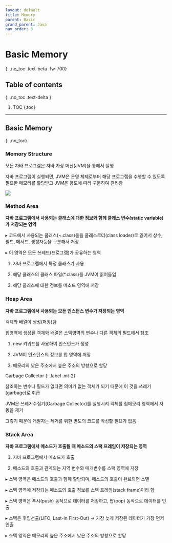 ```yaml
---
layout: default
title: Memory
parent: Basic
grand_parent: Java
nav_order: 3
---
```


# Basic Memory
{: .no_toc .text-beta .fw-700}

## Table of contents
{: .no_toc .text-delta }

1. TOC
{:toc}

---

## Basic Memory
{: .no_toc}

### Memory Structure

모든 자바 프로그램은 자바 가상 머신(JVM)을 통해서 실행

자바 프로그램이 실행되면, JVM은 운영 체제로부터 해당 프로그램을 수행할 수 있도록 필요한 메모리를 할당받고 JVM은 용도에 따라 구분하여 관리함

![](https://gekdev.github.io/docs/java/array/example/img_java_memory_structure.png)

### Method Area

**자바 프로그램에서 사용되는 클래스에 대한 정보와 함께 클래스 변수(static variable)가 저장되는 영역**

&#9656; 코드에서 사용되는 클래스(~.class)들을 클래스로더(class loader)로 읽어서 상수, 필드, 메서드, 생성자등을 구분해서 저장

&#9656; 이 영역은 모든 쓰레드(프로그램)가 공유하는 영역
      
1. 자바 프로그램에서 특정 클래스가 사용

2. 해당 클래스의 클래스 파일(*.class)를 JVM이 읽어들임

3. 해당 클래스에 대한 정보를 메소드 영역에 저장

### Heap Area

**자바 프로그램에서 사용되는 모든 인스턴스 변수가 저장되는 영역**

객체와 배열이 생성(저장)됨

힙영역에 생성된 객체와 배열은 스택영역의 변수나 다른 객체의 필드에서 참조

1. new 키워드를 사용하여 인스턴스가 생성

2. JVM이 인스턴스의 정보를 힙 영역에 저장

3. 메모리의 낮은 주소에서 높은 주소의 방향으로 할당

Garbage Collector
{: .label .mt-2}
<div class="code-example" markdown="1">
참조하는 변수나 필드가 없다면 의미가 없는 객체가 되기 때문에 이 것을 쓰레기(garbage)로 취급

JVM은 쓰레기수집기(Garbage Collector)를 실행시켜 객체를 힙메모리 영역에서 자동을 제거 

그렇기 때문에 개발자는 제거를 위한 별도의 코드를 작성할 필요가 없음
</div>

### Stack Area

**자바 프로그램에서 메소드가 호출될 때 메소드의 스택 프레임이 저장되는 영역**

1. 자바 프로그램에서 메소드가 호출

2. 메소드의 호출과 관계되는 지역 변수와 매개변수를 스택 영역에 저장

&#9656; 스택 영역은 메소드의 호출과 함께 할당되며, 메소드의 호출이 완료되면 소멸

&#9656; 스택 영역에 저장되는 메소드의 호출 정보를 스택 프레임(stack frame)이라 함

&#9656; 스택 영역은 푸시(push) 동작으로 데이터를 저장하고, 팝(pop) 동작으로 데이터를 인출

&#9656; 스택은 후입선출(LIFO, Last-In First-Out) &#8594; 가장 늦게 저장된 데이터가 가장 먼저 인출

&#9656; 스택 영역은 메모리의 높은 주소에서 낮은 주소의 방향으로 할당